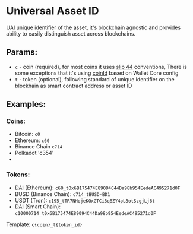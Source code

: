 # Universal Asset ID

UAI unique identifier of the asset, it's blockchain agnostic and provides ability to easily distinguish asset across blockchains. 

## Params:

- `c` - coin (required), for most coins it uses [slip 44](https://github.com/satoshilabs/slips/blob/master/slip-0044.md) conventions, There is some exceptions that it's using [coinId](https://github.com/trustwallet/wallet-core/blob/master/coins.json#L1472) based on Wallet Core config
- `t` - token (optional), following standard of unique identifier on the blockhain as smart contract address or asset ID

## Examples:

### Coins:

- Bitcoin: `c0`
- Ethereum: `c60`
- Binance Chain `c714`
- Polkadot 'c354'
- 

### Tokens:

- DAI (Ethereum): `c60_t0x6B175474E89094C44Da98b954EedeAC495271d0F`
- BUSD (Binance Chain): `c714_tBUSD-BD1`
- USDT (Tron): `c195_tTR7NHqjeKQxGTCi8q8ZY4pL8otSzgjLj6t`
- DAI (Smart Chain): `c10000714_t0x6B175474E89094C44Da98b954EedeAC495271d0F`

Template: `c{coin}_t{token_id}`
